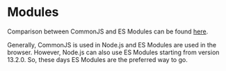 # Modules

Comparison between CommonJS and ES Modules can be found [here](https://blog.logrocket.com/commonjs-vs-es-modules-node-js/).

Generally, CommonJS is used in Node.js and ES Modules are used in the browser. However, Node.js can also use ES Modules starting from version 13.2.0. So, these days ES Modules are the preferred way to go.

